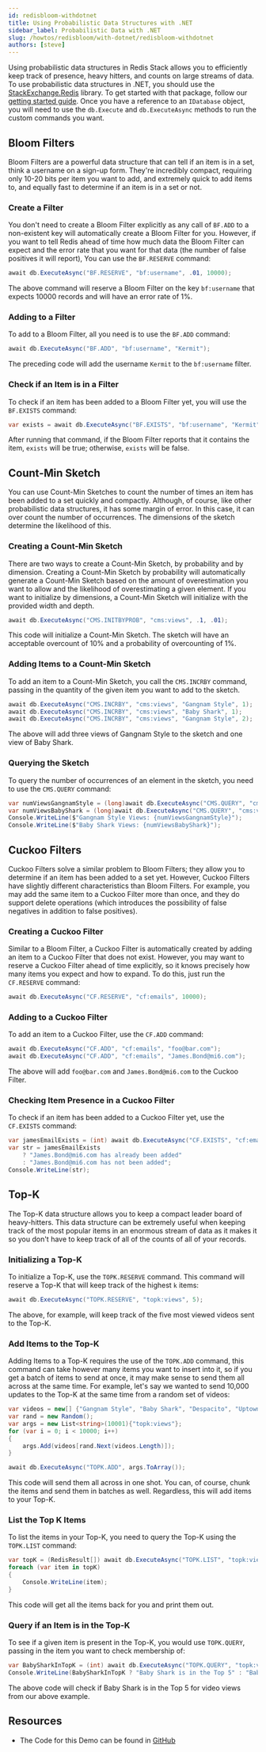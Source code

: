 ```yaml
---
id: redisbloom-withdotnet
title: Using Probabilistic Data Structures with .NET
sidebar_label: Probabilistic Data with .NET
slug: /howtos/redisbloom/with-dotnet/redisbloom-withdotnet
authors: [steve]
---
```


Using probabilistic data structures in Redis Stack allows you to efficiently keep track of presence, heavy hitters, and counts on large streams of data. To use probabilistic data structures in .NET, you should use the [StackExchange.Redis](https://github.com/stackexchange/stackexchange.redis) library. To get started with that package, follow our [getting started guide](https://developer.redis.com/develop/dotnet/). Once you have a reference to an `IDatabase` object, you will need to use the `db.Execute` and `db.ExecuteAsync` methods to run the custom commands you want.

## Bloom Filters

Bloom Filters are a powerful data structure that can tell if an item is in a set, think a username on a sign-up form. They're incredibly compact, requiring only 10-20 bits per item you want to add, and extremely quick to add items to, and equally fast to determine if an item is in a set or not.

### Create a Filter

You don't need to create a Bloom Filter explicitly as any call of `BF.ADD` to a non-existent key will automatically create a Bloom Filter for you. However, if you want to tell Redis ahead of time how much data the Bloom Filter can expect and the error rate that you want for that data (the number of false positives it will report), You can use the `BF.RESERVE` command:

```csharp
await db.ExecuteAsync("BF.RESERVE", "bf:username", .01, 10000);
```

The above command will reserve a Bloom Filter on the key `bf:username` that expects 10000 records and will have an error rate of 1%.

### Adding to a Filter

To add to a Bloom Filter, all you need is to use the `BF.ADD` command:

```csharp
await db.ExecuteAsync("BF.ADD", "bf:username", "Kermit");
```

The preceding code will add the username `Kermit` to the `bf:username` filter.

### Check if an Item is in a Filter

To check if an item has been added to a Bloom Filter yet, you will use the `BF.EXISTS` command:

```csharp
var exists = await db.ExecuteAsync("BF.EXISTS", "bf:username", "Kermit") == 1;
```

After running that command, if the Bloom Filter reports that it contains the item, `exists` will be true; otherwise, `exists` will be false.

## Count-Min Sketch

You can use Count-Min Sketches to count the number of times an item has been added to a set quickly and compactly. Although, of course, like other probabilistic data structures, it has some margin of error. In this case, it can over count the number of occurrences. The dimensions of the sketch determine the likelihood of this.

### Creating a Count-Min Sketch

There are two ways to create a Count-Min Sketch, by probability and by dimension. Creating a Count-Min Sketch by probability will automatically generate a Count-Min Sketch based on the amount of overestimation you want to allow and the likelihood of overestimating a given element. If you want to initialize by dimensions, a Count-Min Sketch will initialize with the provided width and depth.

```csharp
await db.ExecuteAsync("CMS.INITBYPROB", "cms:views", .1, .01);
```

This code will initialize a Count-Min Sketch. The sketch will have an acceptable overcount of 10% and a probability of overcounting of 1%.

### Adding Items to a Count-Min Sketch

To add an item to a Count-Min Sketch, you call the `CMS.INCRBY` command, passing in the quantity of the given item you want to add to the sketch.

```csharp
await db.ExecuteAsync("CMS.INCRBY", "cms:views", "Gangnam Style", 1);
await db.ExecuteAsync("CMS.INCRBY", "cms:views", "Baby Shark", 1);
await db.ExecuteAsync("CMS.INCRBY", "cms:views", "Gangnam Style", 2);
```

The above will add three views of Gangnam Style to the sketch and one view of Baby Shark.

### Querying the Sketch

To query the number of occurrences of an element in the sketch, you need to use the `CMS.QUERY` command:

```csharp
var numViewsGangnamStyle = (long)await db.ExecuteAsync("CMS.QUERY", "cms:views", "Gangnam Style");
var numViewsBabyShark = (long)await db.ExecuteAsync("CMS.QUERY", "cms:views", "Baby Shark");
Console.WriteLine($"Gangnam Style Views: {numViewsGangnamStyle}");
Console.WriteLine($"Baby Shark Views: {numViewsBabyShark}");
```

## Cuckoo Filters

Cuckoo Filters solve a similar problem to Bloom Filters; they allow you to determine if an item has been added to a set yet. However, Cuckoo Filters have slightly different characteristics than Bloom Filters. For example, you may add the same item to a Cuckoo Filter more than once, and they do support delete operations (which introduces the possibility of false negatives in addition to false positives).

### Creating a Cuckoo Filter

Similar to a Bloom Filter, a Cuckoo Filter is automatically created by adding an item to a Cuckoo Filter that does not exist. However, you may want to reserve a Cuckoo Filter ahead of time explicitly, so it knows precisely how many items you expect and how to expand. To do this, just run the `CF.RESERVE` command:

```csharp
await db.ExecuteAsync("CF.RESERVE", "cf:emails", 10000);
```

### Adding to a Cuckoo Filter

To add an item to a Cuckoo Filter, use the `CF.ADD` command:

```csharp
await db.ExecuteAsync("CF.ADD", "cf:emails", "foo@bar.com");
await db.ExecuteAsync("CF.ADD", "cf:emails", "James.Bond@mi6.com");
```

The above will add `foo@bar.com` and `James.Bond@mi6.com` to the Cuckoo Filter.

### Checking Item Presence in a Cuckoo Filter

To check if an item has been added to a Cuckoo Filter yet, use the `CF.EXISTS` command:

```csharp
var jamesEmailExists = (int) await db.ExecuteAsync("CF.EXISTS", "cf:emails", "James.Bond@mi6.com") == 1;
var str = jamesEmailExists
    ? "James.Bond@mi6.com has already been added"
    : "James.Bond@mi6.com has not been added";
Console.WriteLine(str);
```

## Top-K

The Top-K data structure allows you to keep a compact leader board of heavy-hitters. This data structure can be extremely useful when keeping track of the most popular items in an enormous stream of data as it makes it so you don't have to keep track of all of the counts of all of your records.

### Initializing a Top-K

To initialize a Top-K, use the `TOPK.RESERVE` command. This command will reserve a Top-K that will keep track of the highest `k` items:

```csharp
await db.ExecuteAsync("TOPK.RESERVE", "topk:views", 5);
```

The above, for example, will keep track of the five most viewed videos sent to the Top-K.

### Add Items to the Top-K

Adding Items to a Top-K requires the use of the `TOPK.ADD` command, this command can take however many items you want to insert into it, so if you get a batch of items to send at once, it may make sense to send them all across at the same time. For example, let's say we wanted to send 10,000 updates to the Top-K at the same time from a random set of videos:

```csharp
var videos = new[] {"Gangnam Style", "Baby Shark", "Despacito", "Uptown Funk", "See You Again", "Hello", "Roar", "Sorry"};
var rand = new Random();
var args = new List<string>(10001){"topk:views"};
for (var i = 0; i < 10000; i++)
{
    args.Add(videos[rand.Next(videos.Length)]);
}

await db.ExecuteAsync("TOPK.ADD", args.ToArray());
```

This code will send them all across in one shot. You can, of course, chunk the items and send them in batches as well. Regardless, this will add items to your Top-K.

### List the Top K Items

To list the items in your Top-K, you need to query the Top-K using the `TOPK.LIST` command:

```csharp
var topK = (RedisResult[]) await db.ExecuteAsync("TOPK.LIST", "topk:views");
foreach (var item in topK)
{
    Console.WriteLine(item);
}
```

This code will get all the items back for you and print them out.

### Query if an Item is in the Top-K

To see if a given item is present in the Top-K, you would use `TOPK.QUERY`, passing in the item you want to check membership of:

```csharp
var BabySharkInTopK = (int) await db.ExecuteAsync("TOPK.QUERY", "topk:views", "Baby Shark") == 1;
Console.WriteLine(BabySharkInTopK ? "Baby Shark is in the Top 5" : "Baby Shark is Not in the Top 5" );
```

The above code will check if Baby Shark is in the Top 5 for video views from our above example.

## Resources

- The Code for this Demo can be found in [GitHub](https://github.com/redis-developer/redis-bloom-dotnet-demo)
